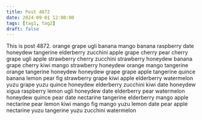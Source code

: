 ```yaml
---
title: Post 4872
date: 2024-09-01 12:00:00
tags: [tag1, tag2]
draft: false
---
```

This is post 4872.
orange
grape
ugli
banana
mango
banana
raspberry
date
honeydew
tangerine
elderberry
zucchini
apple
grape
cherry
pear
cherry
grape
ugli
apple
strawberry
cherry
zucchini
strawberry
honeydew
banana
grape
cherry
kiwi
mango
strawberry
honeydew
orange
mango
tangerine
orange
tangerine
honeydew
honeydew
grape
grape
apple
tangerine
quince
banana
lemon
pear
fig
strawberry
grape
kiwi
apple
elderberry
watermelon
yuzu
grape
yuzu
quince
honeydew
elderberry
zucchini
kiwi
date
honeydew
xigua
raspberry
lemon
ugli
honeydew
date
elderberry
pear
watermelon
honeydew
quince
pear
date
nectarine
tangerine
elderberry
mango
apple
nectarine
pear
lemon
kiwi
mango
fig
mango
yuzu
lemon
date
pear
apple
nectarine
yuzu
tangerine
yuzu
zucchini
watermelon

